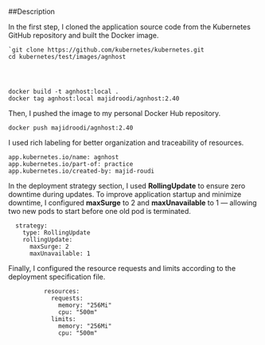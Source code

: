 ##Description



In the first step, I cloned the application source code from the Kubernetes GitHub repository and built the Docker image.

    `git clone https://github.com/kubernetes/kubernetes.git
    cd kubernetes/test/images/agnhost




    docker build -t agnhost:local .
    docker tag agnhost:local majidroodi/agnhost:2.40

 Then, I pushed the image to my personal Docker Hub repository.

    docker push majidroodi/agnhost:2.40

I used rich labeling for better organization and traceability of resources.  

    app.kubernetes.io/name: agnhost
    app.kubernetes.io/part-of: practice
    app.kubernetes.io/created-by: majid-roudi

In the deployment strategy section, I used **RollingUpdate** to ensure zero downtime during updates. To improve application startup and minimize downtime, I configured **maxSurge** to 2 and **maxUnavailable** to 1 — allowing two new pods to start before one old pod is terminated.

      strategy:
        type: RollingUpdate
        rollingUpdate:
          maxSurge: 2
          maxUnavailable: 1

Finally, I configured the resource requests and limits according to the deployment specification file.

              resources:
                requests:
                  memory: "256Mi"
                  cpu: "500m"
                limits:
                  memory: "256Mi"
                  cpu: "500m"




